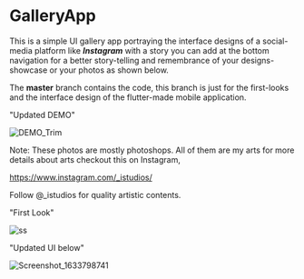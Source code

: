 # GalleryApp
This is a simple UI gallery app portraying the interface designs of a social-media platform like **_Instagram_** with a story you can add at the bottom navigation for a better story-telling and remembrance of your designs-showcase or your photos as shown below.

The ****master**** branch contains the code, this branch is just for the first-looks and the interface design of the flutter-made mobile application.

"Updated DEMO"


![DEMO_Trim](https://user-images.githubusercontent.com/44771554/136668036-d93ee96f-e764-4377-b237-9be9f5b7cb0c.gif)



Note: These photos are mostly photoshops. All of them are my arts for more details about arts checkout this on Instagram,

https://www.instagram.com/_istudios/

Follow @_istudios for quality artistic contents.



"First Look" 




![ss](https://user-images.githubusercontent.com/44771554/136597458-9b381eb2-7d38-46f4-b192-e80d8f806383.jpg)


"Updated UI below"


![Screenshot_1633798741](https://user-images.githubusercontent.com/44771554/136667566-c2409d1f-3a76-437e-8a4b-7e771cb3dc35.png)



